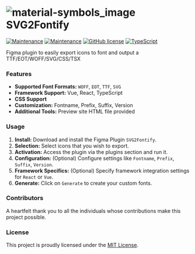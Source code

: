 # ![material-symbols_image](https://github.com/svg2fontTeam/SVG2Fontify/assets/77870077/794dcee4-a554-49e2-b15e-325ef728dc1c) SVG2Fontify

[![Maintenance](https://img.shields.io/badge/-ReactJs-61DAFB?logo=react&logoColor=white&style=flat)](https://react.dev)
[![Maintenance](https://img.shields.io/badge/-Vue.js-4fc08d?style=flat&logo=vuedotjs&logoColor=white)](https://ko.vuejs.org/)
[![GitHub license](https://badgen.net/static/license/MIT/blue)](https://github.com/svg2fontTeam/SVG2Fontify/blob/trunk/LICENSE.txt)
[![TypeScript](https://badgen.net/badge/icon/typescript?icon=typescript&label)](https://typescriptlang.org)


Figma plugin to easily export icons to font and output a TTF/EOT/WOFF/SVG/CSS/TSX

### Features

- **Supported Font Formats:** `WOFF`, `EOT`, `TTF`, `SVG`
- **Framework Support:** Vue, React, TypeScript
- **CSS Support**
- **Customization:** Fontname, Prefix, Suffix, Version
- **Additional Tools:** Preview site HTML file provided

### Usage

1. **Install:** Download and install the Figma Plugin `SVG2Fontify`.
2. **Selection:** Select icons that you wish to export.
3. **Activation:** Access the plugin via the plugins section and run it.
4. **Configuration:** (Optional) Configure settings like `Fontname`, `Prefix`, `Suffix`, `Version`.
5. **Framework Specifics:** (Optional) Specify framework integration settings for `React` or `Vue`.
6. **Generate:** Click on `Generate` to create your custom fonts.

### Contributors

A heartfelt thank you to all the individuals whose contributions make this project possible.

### License

This project is proudly licensed under the [MIT License](https://opensource.org/licenses/MIT).

